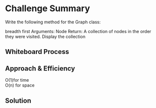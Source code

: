 # Challenge Summary
Write the following method for the Graph class:

breadth first
Arguments: Node
Return: A collection of nodes in the order they were visited.
Display the collection

## Whiteboard Process
<!-- Embedded whiteboard image -->

## Approach & Efficiency
O(1)for time <br />
O(n) for space <br />

## Solution
